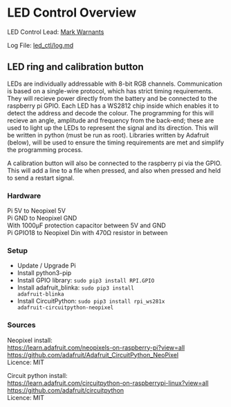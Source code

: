 # LED Control Overview
LED Control Lead: [Mark Warnants](http://github.com/markwarnants)

Log File: [led_ctl/log.md](log.md)

## LED ring and calibration button
LEDs are individually addressable with 8-bit RGB channels. Communication is based on a single-wire protocol, which has strict timing requirements. They will recieve power directly from the battery and be connected to the raspberry pi GPIO. Each LED has a WS2812 chip inside which enables it to detect the address and decode the colour. The programming for this will recieve an angle, amplitude and frequency from the back-end; these are used to light up the LEDs to represent the signal and its direction. This will be written in python (must be run as root). Libraries written by Adafruit (below), will be used to ensure the timing requirements are met and simplify the programming process.    

A calibration button will also be connected to the raspberry pi via the GPIO. This will add a line to a file when pressed, and also when pressed and held to send a restart signal.

### Hardware
Pi 5V to Neopixel 5V    
Pi GND to Neopixel GND    
With 1000µF protection capacitor between 5V and GND    
Pi GPIO18 to Neopixel Din with 470Ω resistor in between    

### Setup
- Update / Upgrade Pi
- Install python3-pip
- Install GPIO library: <code>sudo pip3 install RPI.GPIO</code>
- Install adafruit_blinka: <code>sudo pip3 install adafruit-blinka</code>
- Install CircuitPython: <code>sudo pip3 install rpi_ws281x adafruit-circuitpython-neopixel</code>

### Sources
Neopixel install:    
<https://learn.adafruit.com/neopixels-on-raspberry-pi?view=all>    
<https://github.com/adafruit/Adafruit_CircuitPython_NeoPixel>    
Licence: MIT    

Circuit python install:    
<https://learn.adafruit.com/circuitpython-on-raspberrypi-linux?view=all>    
<https://github.com/adafruit/circuitpython>    
Licence: MIT    
